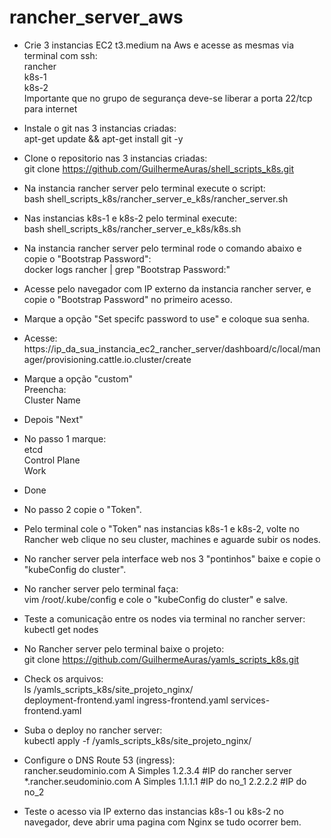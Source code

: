 # rancher_server_aws

* Crie 3 instancias EC2 t3.medium	na Aws e acesse as mesmas via terminal com ssh:
<br>rancher
<br>k8s-1
<br>k8s-2
<br>Importante que no grupo de segurança deve-se liberar a porta 22/tcp para internet

* Instale o git nas 3 instancias criadas:
<br>apt-get update && apt-get install git -y

* Clone o repositorio nas 3 instancias criadas:
<br>git clone https://github.com/GuilhermeAuras/shell_scripts_k8s.git

* Na instancia rancher server pelo terminal execute o script:
<br>bash shell_scripts_k8s/rancher_server_e_k8s/rancher_server.sh

* Nas instancias k8s-1 e k8s-2 pelo terminal execute:
<br>bash shell_scripts_k8s/rancher_server_e_k8s/k8s.sh

* Na instancia rancher server pelo terminal rode o comando abaixo e copie o "Bootstrap Password":
<br>docker logs rancher | grep "Bootstrap Password:"

* Acesse pelo navegador com IP externo da instancia rancher server, e copie o "Bootstrap Password" no primeiro acesso.

* Marque a opção "Set specifc password to use" e coloque sua senha.

* Acesse:
<br>https://ip_da_sua_instancia_ec2_rancher_server/dashboard/c/local/manager/provisioning.cattle.io.cluster/create

* Marque a opção "custom"
<br>Preencha:
<br>Cluster Name

* Depois "Next"

* No passo 1 marque:
<br>etcd
<br>Control Plane
<br>Work

* Done

* No passo 2 copie o "Token".

* Pelo terminal cole o "Token" nas instancias k8s-1 e k8s-2, volte no Rancher web clique no seu cluster, machines e aguarde subir os nodes.

* No rancher server pela interface web nos 3 "pontinhos" baixe e copie o "kubeConfig do cluster".

* No rancher server pelo terminal faça:
<br>vim /root/.kube/config e cole o "kubeConfig do cluster" e salve.

* Teste a comunicação entre os nodes via terminal no rancher server:
<br>kubectl get nodes

* No Rancher server pelo terminal baixe o projeto:
<br> git clone https://github.com/GuilhermeAuras/yamls_scripts_k8s.git

* Check os arquivos:
<br>ls  /yamls_scripts_k8s/site_projeto_nginx/
<br>deployment-frontend.yaml  ingress-frontend.yaml  services-frontend.yaml

* Suba o deploy no rancher server:
<br>kubectl apply -f /yamls_scripts_k8s/site_projeto_nginx/

* Configure o DNS Route 53 (ingress):
<br>rancher.seudominio.com	A	Simples	1.2.3.4 #IP do rancher server
<br>*.rancher.seudominio.com	A	Simples 1.1.1.1  #IP do no_1 2.2.2.2 #IP do no_2

* Teste o acesso via IP externo das instancias k8s-1 ou k8s-2 no navegador, deve abrir uma pagina com Nginx se tudo ocorrer bem.
